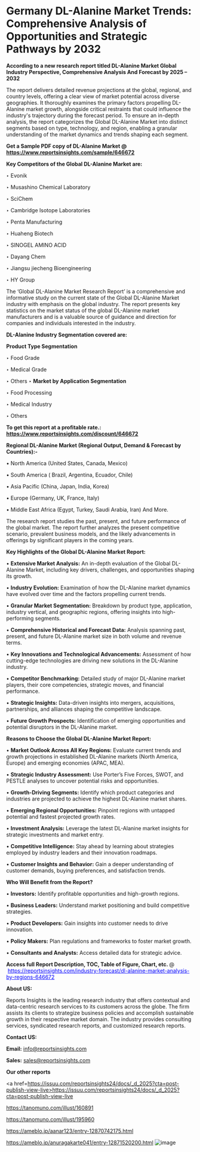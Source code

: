 # Germany DL-Alanine Market Trends: Comprehensive Analysis of Opportunities and Strategic Pathways by 2032

<strong>According to a new research report titled DL-Alanine Market Global Industry Perspective, Comprehensive Analysis And Forecast by 2025 – 2032</strong>

The report delivers detailed revenue projections at the global, regional, and country levels, offering a clear view of market potential across diverse geographies. It thoroughly examines the primary factors propelling DL-Alanine market growth, alongside critical restraints that could influence the industry's trajectory during the forecast period. To ensure an in-depth analysis, the report categorizes the Global DL-Alanine Market into distinct segments based on type, technology, and region, enabling a granular understanding of the market dynamics and trends shaping each segment.

<strong>Get a Sample PDF copy of DL-Alanine Market </strong><strong>@<a href=https://www.reportsinsights.com/sample/646672 style=color:#0000ff;> https://www.reportsinsights.com/sample/646672</a></strong></font>

<strong>Key Competitors of the Global DL-Alanine Market are:</strong>

‣ Evonik

‣ Musashino Chemical Laboratory

‣ SciChem

‣ Cambridge Isotope Laboratories

‣ Penta Manufacturing

‣ Huaheng Biotech

‣ SINOGEL AMINO ACID

‣ Dayang Chem

‣ Jiangsu jiecheng Bioengineering

‣ HY Group

The ‘Global DL-Alanine Market Research Report’ is a comprehensive and informative study on the current state of the Global DL-Alanine Market industry with emphasis on the global industry. The report presents key statistics on the market status of the global DL-Alanine market manufacturers and is a valuable source of guidance and direction for companies and individuals interested in the industry.

<strong>DL-Alanine Industry Segmentation covered are:</strong>

<strong>Product Type Segmentation</strong>

‣ Food Grade

‣ Medical Grade

‣ Others
‣ 
<strong>Market by Application Segmentation</strong>

‣ Food Processing

‣ Medical Industry

‣ Others

<strong>To get this report at a profitable rate.: <a href=https://www.reportsinsights.com/discount/646672 style=color:#0000ff;>https://www.reportsinsights.com/discount/646672</a></strong></font>

<strong>Regional DL-Alanine Market (Regional Output, Demand &amp; Forecast by Countries):-</strong>

• North America (United States, Canada, Mexico)

• South America ( Brazil, Argentina, Ecuador, Chile)

• Asia Pacific (China, Japan, India, Korea)

• Europe (Germany, UK, France, Italy)

• Middle East Africa (Egypt, Turkey, Saudi Arabia, Iran) And More.

The research report studies the past, present, and future performance of the global market. The report further analyzes the present competitive scenario, prevalent business models, and the likely advancements in offerings by significant players in the coming years.

<strong>Key Highlights of the Global DL-Alanine Market Report:</strong>

• <strong>Extensive Market Analysis:</strong> An in-depth evaluation of the Global DL-Alanine Market, including key drivers, challenges, and opportunities shaping its growth.

• <strong>Industry Evolution:</strong> Examination of how the DL-Alanine market dynamics have evolved over time and the factors propelling current trends.

• <strong>Granular Market Segmentation:</strong> Breakdown by product type, application, industry vertical, and geographic regions, offering insights into high-performing segments.

• <strong>Comprehensive Historical and Forecast Data:</strong> Analysis spanning past, present, and future DL-Alanine market size in both volume and revenue terms.

• <strong>Key Innovations and Technological Advancements:</strong> Assessment of how cutting-edge technologies are driving new solutions in the DL-Alanine industry.

• <strong>Competitor Benchmarking:</strong> Detailed study of major DL-Alanine market players, their core competencies, strategic moves, and financial performance.

• <strong>Strategic Insights:</strong> Data-driven insights into mergers, acquisitions, partnerships, and alliances shaping the competitive landscape.

• <strong>Future Growth Prospects:</strong> Identification of emerging opportunities and potential disruptors in the DL-Alanine market.

<strong>Reasons to Choose the Global DL-Alanine Market Report:</strong>

• <strong>Market Outlook Across All Key Regions:</strong> Evaluate current trends and growth projections in established DL-Alanine markets (North America, Europe) and emerging economies (APAC, MEA).

• <strong>Strategic Industry Assessment:</strong> Use Porter’s Five Forces, SWOT, and PESTLE analyses to uncover potential risks and opportunities.

• <strong>Growth-Driving Segments:</strong> Identify which product categories and industries are projected to achieve the highest DL-Alanine market shares.

• <strong>Emerging Regional Opportunities:</strong> Pinpoint regions with untapped potential and fastest projected growth rates.

• <strong>Investment Analysis:</strong> Leverage the latest DL-Alanine market insights for strategic investments and market entry.

• <strong>Competitive Intelligence:</strong> Stay ahead by learning about strategies employed by industry leaders and their innovation roadmaps.

• <strong>Customer Insights and Behavior:</strong> Gain a deeper understanding of customer demands, buying preferences, and satisfaction trends.

<strong>Who Will Benefit from the Report?</strong>

• <strong>Investors:</strong> Identify profitable opportunities and high-growth regions.

• <strong>Business Leaders:</strong> Understand market positioning and build competitive strategies.

• <strong>Product Developers:</strong> Gain insights into customer needs to drive innovation.

• <strong>Policy Makers:</strong> Plan regulations and frameworks to foster market growth.

• <strong>Consultants and Analysts:</strong> Access detailed data for strategic advice.
</ul>
<strong>Access full Report Description, TOC, Table of Figure, Chart, etc. </strong>@  <a href=https://reportsinsights.com/industry-forecast/dl-alanine-market-analysis-by-regions-646672 style=color:#0000ff;>https://reportsinsights.com/industry-forecast/dl-alanine-market-analysis-by-regions-646672</a></font>

<strong><strong>About US</strong>:</strong>

Reports Insights is the leading research industry that offers contextual and data-centric research services to its customers across the globe. The firm assists its clients to strategize business policies and accomplish sustainable growth in their respective market domain. The industry provides consulting services, syndicated research reports, and customized research reports.

<strong>Contact US:</strong>

<p class=""""><b>Email:</b> <a href=mailto:info@reportsinsights.com>info@reportsinsights.com</a></p>
<p class=""""><b>Sales:</b> <a href=mailto:sales@reportsinsights.com>sales@reportsinsights.com</a></p>

<strong>Our other reports</strong>

<a href=https://issuu.com/reportsinsights24/docs/_d_2025?cta=post-publish-view-live>https://issuu.com/reportsinsights24/docs/_d_2025?cta=post-publish-view-live</a>

<a href=https://tanomuno.com/illust/160891>https://tanomuno.com/illust/160891</a>

<a href=https://tanomuno.com/illust/195960>https://tanomuno.com/illust/195960</a>

<a href=https://ameblo.jp/aanar123/entry-12870742175.html>https://ameblo.jp/aanar123/entry-12870742175.html</a>

<a href=https://ameblo.jp/anuragakarte041/entry-12871520200.html>https://ameblo.jp/anuragakarte041/entry-12871520200.html</a>
![image](https://github.com/user-attachments/assets/7250c26b-b268-43bb-a312-18084f0cc62f)
